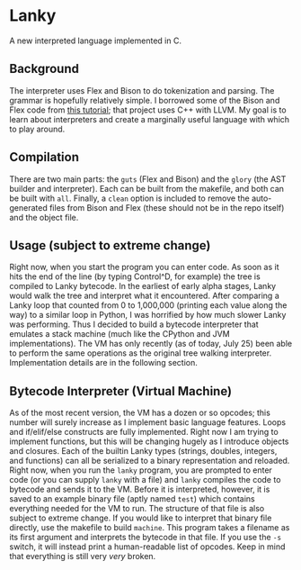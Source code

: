 Lanky
=====

A new interpreted language implemented in C.

## Background
The interpreter uses Flex and Bison to do tokenization and parsing. The grammar is hopefully relatively simple. I borrowed some of the Bison and Flex code from [this tutorial](http://gnuu.org/2009/09/18/writing-your-own-toy-compiler/4/); that project uses C++ with LLVM. My goal is to learn about interpreters and create a marginally useful language with which to play around.

## Compilation
There are two main parts: the `guts` (Flex and Bison) and the `glory` (the AST builder and interpreter). Each can be built from the makefile, and both can be built with `all`. Finally, a `clean` option is included to remove the auto-generated files from Bison and Flex (these should not be in the repo itself) and the object file.

## Usage (subject to extreme change)
Right now, when you start the program you can enter code. As soon as it hits the end of the line (by typing Control^D, for example) the tree is compiled to Lanky bytecode. In the earliest of early alpha stages, Lanky would walk the tree and interpret what it encountered. After comparing a Lanky loop that counted from 0 to 1,000,000 (printing each value along the way) to a similar loop in Python, I was horrified by how much slower Lanky was performing. Thus I decided to build a bytecode interpreter that emulates a stack machine (much like the CPython and JVM implementations). The VM has only recently (as of today, July 25) been able to perform the same operations as the original tree walking interpreter. Implementation details are in the following section.

## Bytecode Interpreter (Virtual Machine)
As of the most recent version, the VM has a dozen or so opcodes; this number will surely increase as I implement basic language features. Loops and if/elif/else constructs are fully implemented. Right now I am trying to implement functions, but this will be changing hugely as I introduce objects and closures. Each of the builtin Lanky types (strings, doubles, integers, and functions) can all be serialized to a binary representation and reloaded. Right now, when you run the `lanky` program, you are prompted to enter code (or you can supply `lanky` with a file) and `lanky` compiles the code to bytecode and sends it to the VM. Before it is interpreted, however, it is saved to an example binary file (aptly named `test`) which contains everything needed for the VM to run. The structure of that file is also subject to extreme change. If you would like to interpret that binary file directly, use the makefile to build `machine`. This program takes a filename as its first argument and interprets the bytecode in that file. If you use the `-s` switch, it will instead print a human-readable list of opcodes. Keep in mind that everything is still very _very_ broken.
